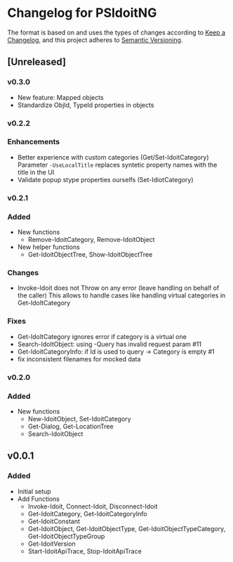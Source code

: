 # Changelog for PSIdoitNG

The format is based on and uses the types of changes according to [Keep a Changelog](https://keepachangelog.com/en/1.0.0/),
and this project adheres to [Semantic Versioning](https://semver.org/spec/v2.0.0.html).

## [Unreleased]

### v0.3.0
- New feature: Mapped objects
- Standardize ObjId, TypeId properties in objects

### v0.2.2

### Enhancements
- Better experience with custom categories (Get/Set-IdoitCategory)
  Parameter ```-UseLocalTitle``` replaces syntetic property names with the title in the UI
- Validate popup stype properties ourselfs (Set-IdiotCategory)

### v0.2.1

### Added
- New functions
  - Remove-IdoitCategory, Remove-IdoitObject
- New helper functions
  - Get-IdoitObjectTree, Show-IdoitObjectTree

### Changes
- Invoke-Idoit does not Throw on any error (leave handling on behalf of the caller)
  This allows to handle cases like handling virtual categories in Get-IdoItCategory

### Fixes
- Get-IdoItCategory ignores error if category is a virtual one
- Search-IdoItObject: using -Query has invalid request param #11
- Get-IdoitCategoryInfo: if Id is used to query -> Category is empty #1
- fix inconsistent filenames for mocked data

### v0.2.0

### Added

- New functions
  - New-IdoitObject, Set-IdoitCategory
  - Get-Dialog, Get-LocationTree
  - Search-IdoitObject

## v0.0.1

### Added
- Initial setup
- Add Functions
  - Invoke-Idoit, Connect-Idoit, Disconnect-Idoit
  - Get-IdoitCategory, Get-IdoitCategoryInfo
  - Get-IdoitConstant
  - Get-IdoitObject, Get-IdoitObjectType, Get-IdoitObjectTypeCategory, Get-IdoitObjectTypeGroup
  - Get-IdoitVersion
  - Start-IdoitApiTrace, Stop-IdoitApiTrace

